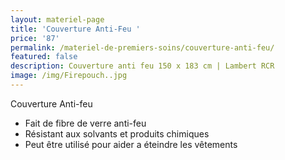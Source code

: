 ```yaml
---
layout: materiel-page
title: 'Couverture Anti-Feu '
price: '87'
permalink: /materiel-de-premiers-soins/couverture-anti-feu/
featured: false
description: Couverture anti feu 150 x 183 cm | Lambert RCR
image: /img/Firepouch..jpg
---
```

Couverture Anti-feu 

* Fait de fibre de verre anti-feu
* Résistant aux solvants et produits chimiques
* Peut être utilisé pour aider a éteindre les vêtements
